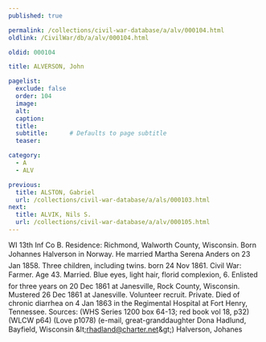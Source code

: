 ```yaml
---
published: true

permalink: /collections/civil-war-database/a/alv/000104.html
oldlink: /CivilWar/db/a/alv/000104.html

oldid: 000104

title: ALVERSON, John

pagelist:
  exclude: false
  order: 104
  image: 
  alt:
  caption:
  title:
  subtitle:      # Defaults to page subtitle
  teaser:

category: 
  - A 
  - ALV

previous:
  title: ALSTON, Gabriel
  url: /collections/civil-war-database/a/als/000103.html  
next:
  title: ALVIK, Nils S.
  url: /collections/civil-war-database/a/alv/000105.html   
---
```

WI 13th Inf Co B. Residence: Richmond, Walworth County, Wisconsin. Born &#147;Johannes Halverson&#148; in Norway. He married Martha Serena Anders on 23 Jan 1858. Three children, including twins. born 24 Nov 1861. Civil War: Farmer. Age 43. Married. Blue eyes, light hair, florid complexion, 6&#146;. Enlisted for three years on 20 Dec 1861 at Janesville, Rock County, Wisconsin. Mustered 26 Dec 1861 at Janesville. Volunteer recruit. Private. Died of chronic diarrhea on 4 Jan 1863 in the Regimental Hospital at Fort Henry, Tennessee. Sources: (WHS Series 1200 box 64-13; red book vol 18, p32) (WLCW p64) (Love p1078) (e-mail, great-granddaughter Dona Hadlund, Bayfield, Wisconsin &amp;lt;[rhadland@charter.net](mailto:rhadland@charter.net)&amp;gt;) &#147;Halverson, Johanes&#148;
